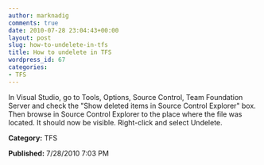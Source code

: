 ```yaml
---
author: marknadig
comments: true
date: 2010-07-28 23:04:43+00:00
layout: post
slug: how-to-undelete-in-tfs
title: How to undelete in TFS
wordpress_id: 67
categories:
- TFS
---
```


In Visual Studio, go to Tools, Options, Source Control, Team Foundation Server and check the "Show deleted items in Source Control Explorer" box.  Then browse in Source Control Explorer to the place where the file was located. It should now be visible. Right-click and select Undelete.  


**Category:** TFS

**Published:** 7/28/2010 7:03 PM


